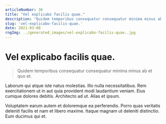 ```yaml
---
articleNumber: 36
title: "Vel explicabo facilis quae."
description: "Quidem temporibus consequatur consequatur minima minus ab et quo et."
slug: 'vel-explicabo-facilis-quae.'
date: 2021-03-08
rngImg: ../generated_images/vel-explicabo-facilis-quae..jpg
---
```


# Vel explicabo facilis quae.

> Quidem temporibus consequatur consequatur minima minus ab et quo et.

Laborum qui atque iste natus molestias. Illo nulla necessitatibus. Rem exercitationem ut in aut quia provident modi laudantium veniam. Eius cumque dolores debitis. Architecto ad ut. Alias et ipsum.
 Voluptatem earum autem et doloremque ea perferendis. Porro quas veritatis deleniti facilis et nam et libero maxime. Itaque magnam ut deleniti distinctio. Eum ducimus qui et.
